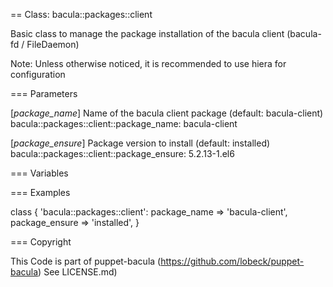== Class: bacula::packages::client

Basic class to manage the package installation of the bacula client (bacula-fd / FileDaemon)

Note: Unless otherwise noticed, it is recommended to use hiera for configuration

=== Parameters

[*package_name*]
  Name of the bacula client package (default: bacula-client)
  bacula::packages::client::package_name: bacula-client

[*package_ensure*]
  Package version to install (default: installed)
  bacula::packages::client::package_ensure: 5.2.13-1.el6

=== Variables

=== Examples

 class { 'bacula::packages::client':
     package_name   => 'bacula-client',
     package_ensure => 'installed',
 }

=== Copyright

This Code is part of puppet-bacula (https://github.com/lobeck/puppet-bacula)
See LICENSE.md)

